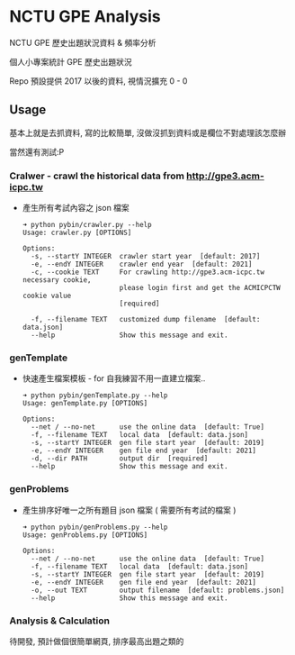 # NCTU GPE Analysis

NCTU GPE 歷史出題狀況資料 & 頻率分析

個人小專案統計 GPE 歷史出題狀況

Repo 預設提供 2017 以後的資料, 視情況擴充 0 - 0

## Usage

基本上就是去抓資料, 寫的比較簡單, 沒做沒抓到資料或是欄位不對處理該怎麼辦 

當然還有測試:P

### Cralwer - crawl the historical data from http://gpe3.acm-icpc.tw

+ 產生所有考試內容之 json 檔案

  ```
  ➜ python pybin/crawler.py --help
  Usage: crawler.py [OPTIONS]

  Options:
    -s, --startY INTEGER  crawler start year  [default: 2017]
    -e, --endY INTEGER    crawler end year  [default: 2021]
    -c, --cookie TEXT     For crawling http://gpe3.acm-icpc.tw necessary cookie,
                          please login first and get the ACMICPCTW cookie value
                          [required]

    -f, --filename TEXT   customized dump filename  [default: data.json]
    --help                Show this message and exit.
  ```

### genTemplate

+ 快速產生檔案模板 - for 自我練習不用一直建立檔案..

  ```
  ➜ python pybin/genTemplate.py --help 
  Usage: genTemplate.py [OPTIONS]

  Options:
    --net / --no-net      use the online data  [default: True]
    -f, --filename TEXT   local data  [default: data.json]
    -s, --startY INTEGER  gen file start year  [default: 2019]
    -e, --endY INTEGER    gen file end year  [default: 2021]
    -d, --dir PATH        output dir  [required]
    --help                Show this message and exit.
  ```

### genProblems

+ 產生排序好唯一之所有題目 json 檔案 ( 需要所有考試的檔案 )

  ```
  ➜ python pybin/genProblems.py --help
  Usage: genProblems.py [OPTIONS]

  Options:
    --net / --no-net      use the online data  [default: True]
    -f, --filename TEXT   local data  [default: data.json]
    -s, --startY INTEGER  gen file start year  [default: 2019]
    -e, --endY INTEGER    gen file end year  [default: 2021]
    -o, --out TEXT        output filename  [default: problems.json]
    --help                Show this message and exit.
  ```

### Analysis & Calculation

待開發, 預計做個很簡單網頁, 排序最高出題之類的